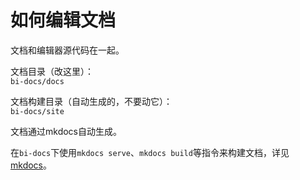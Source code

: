 # 如何编辑文档
文档和编辑器源代码在一起。

文档目录（改这里）：  
`bi-docs/docs`

文档构建目录（自动生成的，不要动它）：  
`bi-docs/site`

文档通过mkdocs自动生成。

在`bi-docs`下使用`mkdocs serve`、`mkdocs build`等指令来构建文档，详见[mkdocs](https://www.mkdocs.org/)。
